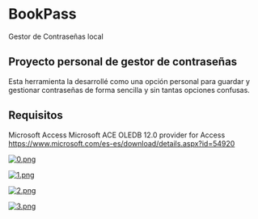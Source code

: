 # BookPass
Gestor de Contraseñas local

## Proyecto personal de gestor de contraseñas
Esta herramienta la desarrollé como una opción personal para guardar y gestionar contraseñas de forma sencilla y sin tantas opciones confusas.

## Requisitos 
Microsoft Access
Microsoft ACE OLEDB 12.0 provider for Access
https://www.microsoft.com/es-es/download/details.aspx?id=54920


[![0.png](https://i.postimg.cc/y6jr6wnk/0.png)](https://postimg.cc/LhqVNQcp)

[![1.png](https://i.postimg.cc/CxBvNd0q/1.png)](https://postimg.cc/4YGb4fmf)

[![2.png](https://i.postimg.cc/ZKqsWVDj/2.png)](https://postimg.cc/pygJ7Yvn)

[![3.png](https://i.postimg.cc/DyYjLL9h/3.png)](https://postimg.cc/KRBDykcp)
